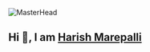 ![MasterHead](https://user-images.githubusercontent.com/74084859/121538601-bb027300-ca26-11eb-9eab-e3d3965173d8.png)
## Hi 👋, I am [Harish Marepalli](http://harishmarepalli.com)
